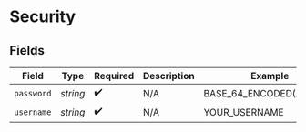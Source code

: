 # Security


## Fields

| Field                    | Type                     | Required                 | Description              | Example                  |
| ------------------------ | ------------------------ | ------------------------ | ------------------------ | ------------------------ |
| `password`               | *string*                 | :heavy_check_mark:       | N/A                      | BASE_64_ENCODED(API_KEY) |
| `username`               | *string*                 | :heavy_check_mark:       | N/A                      | YOUR_USERNAME            |
